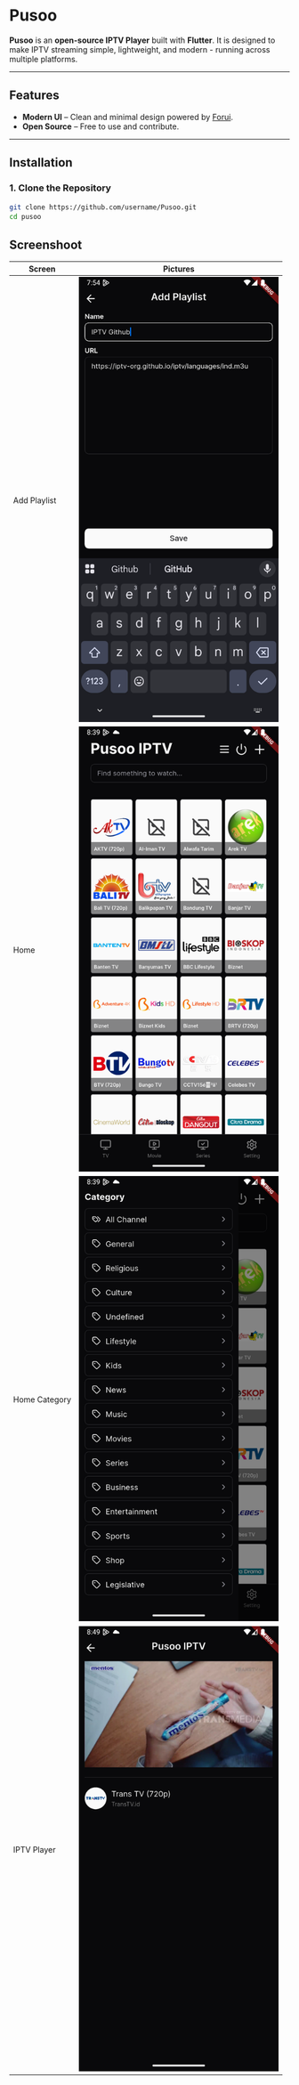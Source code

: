 # Pusoo

**Pusoo** is an **open-source IPTV Player** built with **Flutter**.
It is designed to make IPTV streaming simple, lightweight, and modern - running across multiple platforms.

---

## Features

- **Modern UI** – Clean and minimal design powered by [Forui](https://forui.dev/).
- **Open Source** – Free to use and contribute.

---

## Installation

### 1. Clone the Repository

```bash
git clone https://github.com/username/Pusoo.git
cd pusoo
```

## Screenshoot

  Screen | Pictures
 --- | ---
 Add Playlist | <img src="screens/add_playlist.png" height= "800"/>
 Home | <img src="screens/home.png" height= "800"/>
 Home Category | <img src="screens/home_category.png" height= "800"/>
 IPTV Player | <img src="screens/iptv_player.png" height= "800"/>